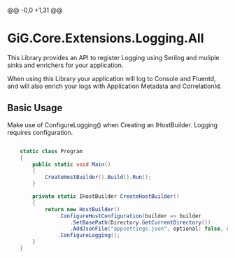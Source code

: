 ﻿@@ -0,0 +1,31 @@

# GiG.Core.Extensions.Logging.All


This Library provides an API to register Logging using Serilog and muliple sinks and enrichers for your application.

When using this Library your application will log to Console and Fluentd, and will also enrich your logs with Application Metadata and CorrelationId.


## Basic Usage


Make use of ConfigureLogging() when Creating an IHostBuilder. Logging requires configuration.


```csharp

	static class Program
    {
        public static void Main()
        {
            CreateHostBuilder().Build().Run();
        }

        private static IHostBuilder CreateHostBuilder()
        {
            return new HostBuilder()
                .ConfigureHostConfiguration(builder => builder
                    .SetBasePath(Directory.GetCurrentDirectory())
                    .AddJsonFile("appsettings.json", optional: false, reloadOnChange: true))
                .ConfigureLogging();
        }
    }

```